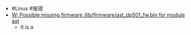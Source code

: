 - #Linux #报错
- [W: Possible missing firmware /lib/firmware/ast_dp501_fw.bin for module ast](https://serverfault.com/questions/755194/ubuntu-15-10-server-w-possible-missing-firmware-lib-firmware-ast-dp501-fw-bin)
	- It is a